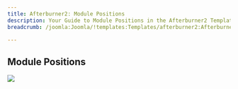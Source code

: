 ```yaml
---
title: Afterburner2: Module Positions
description: Your Guide to Module Positions in the Afterburner2 Template for Joomla
breadcrumb: /joomla:Joomla/!templates:Templates/afterburner2:Afterburner2

---
```


Module Positions
-----

![][positions]

[positions]: assets/positions.png